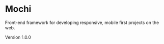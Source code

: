 # Mochi
Front-end framework for developing responsive, mobile first projects on the web.

Version 1.0.0
